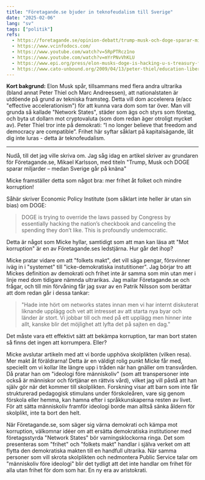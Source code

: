 ```yaml
---
title: "Företagande.se bjuder in teknofeudalism till Sverige"
date: "2025-02-06"
lang: "sv"
tags: ["politik"]
refs:
  - https://foretagande.se/opinion-debatt/trump-musk-och-doge-sparar-miljarder-medan-sverige-gar-pa-knana
  - https://www.vcinfodocs.com/
  - https://www.youtube.com/watch?v=5RpPTRcz1no
  - https://www.youtube.com/watch?v=mYrPNvVhKLU
  - https://www.epi.org/press/elon-musks-doge-is-hacking-u-s-treasury-funds-and-our-democracy/
  - https://www.cato-unbound.org/2009/04/13/peter-thiel/education-libertarian/
---
```


**Kort bakgrund:** Elon Musk spår, tillsammans med flera andra ultrarika (bland annat Peter Thiel och Marc Andreessen), att nationalstaten är utdöende på grund av tekniska framsteg. Detta vill dom accelerera (e/acc "effective accelerationism") för att kunna vara dom som tar över. Man vill grunda så kallade "Network States", städer som ägs och styrs som företag, och byta ut dollarn mot cryptovaluta (som dom redan äger otroligt mycket av). Peter Thiel tror inte på demokrati: “I no longer believe that freedom and democracy are compatible”. Frihet här syftar såklart på kapitalsägande, låt dig inte luras - detta är teknofeudalism.

---

Nudå, till det jag ville skriva om. Jag såg idag en artikel skriver av grundaren för Företagande.se, Mikael Karlsson, med titeln "Trump, Musk och DOGE sparar miljarder – medan Sverige går på knäna"

Micke framställer detta som något bra: mer frihet åt folket och mindre korruption!

Såhär skriver Economic Policy Institute (som såklart inte heller är utan sin bias) om DOGE:

> DOGE is trying to override the laws passed by Congress by essentially hacking the nation’s checkbook and canceling the spending they don’t like. This is profoundly undemocratic.

Detta är något som Micke hyllar, samtidigt som att man kan läsa att "Mot korruption" är en av Företagande.ses ledstjärna. Hur går det ihop?

Micke pratar vidare om att "folkets makt", det vill säga pengar, försvinner iväg in i "systemet" till "icke-demokratiska instutitioner". Jag börjar tro att Mickes definition av demokrati och frihet inte är samma som min utan mer i linje med dom tidigare nämnda ultrarikas. Jag mailar Företagande.se och frågar, och till min förvåning får jag svar av en Patrik Nilsson som berättar att dom redan går i dessa tankar:

> "Hade inte hört om networks states innan men vi har internt diskuterat liknande upplägg och vet att intresset av att starta nya byar och länder är stort. Vi jobbar till och med på ett upplägg men hinner inte allt, kanske blir det möjlighet att lyfta det på sajten en dag."

Det måste vara ett effektivt sätt att bekämpa korruption, tar man bort staten så finns det ingen att korrumpera. Eller?

Micke avslutar artikeln med att vi borde upphöva skolplikten (vilken resa). Mer makt åt föräldrarna! Detta är en väldigt rolig punkt Micke får med, speciellt om vi kollar lite längre upp i tråden när han gnäller om transvården. Då pratar han om "ideologi före människoliv" (som att transpersoner inte också är människor och förtjänar en rättvis vård), vilket jag vill påstå att han själv gör när det kommer till skolplikten. Forskning visar att barn som inte får strukturerad pedagogisk stimulans under förskoleåren, vare sig genom förskola eller hemma, kan hamna efter i språkkunskaperna resten av livet. För att sätta människoliv framför ideologi borde man alltså sänka åldern för skolplikt, inte ta bort den helt.

När Företagande.se, som säger sig värna demokrati och kämpa mot korruption, välkomnar idéer om att ersätta demokratiska institutioner med företagsstyrda "Network States" bör varningsklockorna ringa. Det som presenteras som "frihet" och "folkets makt" handlar i själva verket om att flytta den demokratiska makten till en handfull ultrarika. När samma personer som vill skrota skolplikten och nedmontera Public Service talar om "människoliv före ideologi" blir det tydligt att det inte handlar om frihet för alla utan frihet för dom som har. En ny era av aristokrati.
